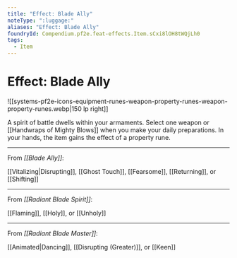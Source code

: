 ```yaml
---
title: "Effect: Blade Ally"
noteType: ":luggage:"
aliases: "Effect: Blade Ally"
foundryId: Compendium.pf2e.feat-effects.Item.sCxi8lOH8tWQjLh0
tags:
  - Item
---
```


# Effect: Blade Ally
![[systems-pf2e-icons-equipment-runes-weapon-property-runes-weapon-property-runes.webp|150 lp right]]

A spirit of battle dwells within your armaments. Select one weapon or [[Handwraps of Mighty Blows]] when you make your daily preparations. In your hands, the item gains the effect of a property rune.

* * *

From _[[Blade Ally]]_:

[[Vitalizing|Disrupting]], [[Ghost Touch]], [[Fearsome]], [[Returning]], or [[Shifting]]

* * *

From _[[Radiant Blade Spirit]]_:

[[Flaming]], [[Holy]], or [[Unholy]]

* * *

From _[[Radiant Blade Master]]_:

[[Animated|Dancing]], [[Disrupting (Greater)]], or [[Keen]]

